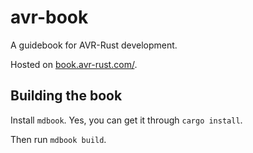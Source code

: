 # avr-book

A guidebook for AVR-Rust development.

Hosted on [book.avr-rust.com/](https://book.avr-rust.com/).

## Building the book

Install `mdbook`. Yes, you can get it through `cargo install`.

Then run `mdbook build`.
